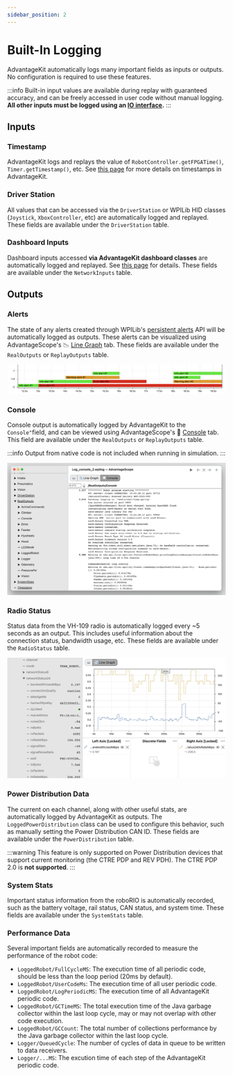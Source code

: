 ```yaml
---
sidebar_position: 2
---
```


# Built-In Logging

AdvantageKit automatically logs many important fields as inputs or outputs. No configuration is required to use these features.

:::info
Built-in input values are available during replay with guaranteed accuracy, and can be freely accessed in user code without manual logging. **All other inputs must be logged using an [IO interface](./recording-inputs/io-interfaces.md).**
:::

## Inputs

### Timestamp

AdvantageKit logs and replays the value of `RobotController.getFPGATime()`, `Timer.getTimestamp()`, etc. See [this page](./deterministic-timestamps.md) for more details on timestamps in AdvantageKit.

### Driver Station

All values that can be accessed via the `DriverStation` or WPILib HID classes (`Joystick`, `XboxController`, etc) are automatically logged and replayed. These fields are available under the `DriverStation` table.

### Dashboard Inputs

Dashboard inputs accessed **via AdvantageKit dashboard classes** are automatically logged and replayed. See [this page](./recording-inputs/dashboard-inputs.md) for details. These fields are available under the `NetworkInputs` table.

## Outputs

### Alerts

The state of any alerts created through WPILib's [persistent alerts](https://docs.wpilib.org/en/latest/docs/software/telemetry/persistent-alerts.html) API will be automatically logged as outputs. These alerts can be visualized using AdvantageScope's 📉 [Line Graph](https://docs.advantagescope.org/tab-reference/line-graph) tab. These fields are available under the `RealOutputs` or `ReplayOutputs` table.

![Alerts screenshot](img/alerts-1.png)

### Console

Console output is automatically logged by AdvantageKit to the `Console"`field, and can be viewed using AdvantageScope's 💬 [Console](https://docs.advantagescope.org/tab-reference/console) tab. This field are available under the `RealOutputs` or `ReplayOutputs` table.

:::info
Output from native code is not included when running in simulation.
:::

![Console screenshot](img/console-1.png)

### Radio Status

Status data from the VH-109 radio is automatically logged every ~5 seconds as an output. This includes useful information about the connection status, bandwidth usage, etc. These fields are available under the `RadioStatus` table.

![Radio data](img/radio-1.png)

### Power Distribution Data

The current on each channel, along with other useful stats, are automatically logged by AdvantageKit as outputs. The `LoggedPowerDistribution` class can be used to configure this behavior, such as manually setting the Power Distribution CAN ID. These fields are available under the `PowerDistribution` table.

:::warning
This feature is only supported on Power Distribution devices that support current monitoring (the CTRE PDP and REV PDH). The CTRE PDP 2.0 is **not supported**.
:::

### System Stats

Important status information from the roboRIO is automatically recorded, such as the battery voltage, rail status, CAN status, and system time. These fields are available under the `SystemStats` table.

### Performance Data

Several important fields are automatically recorded to measure the performance of the robot code:

- `LoggedRobot/FullCycleMS`: The execution time of all periodic code, should be less than the loop period (20ms by default).
- `LoggedRobot/UserCodeMs`: The execution time of all user periodic code.
- `LoggedRobot/LogPeriodicMS`: The execution time of all AdvantageKit periodic code.
- `LoggedRobot/GCTimeMS`: The total execution time of the Java garbage collector within the last loop cycle, may or may not overlap with other code execution.
- `LoggedRobot/GCCount`: The total number of collections performance by the Java garbage collector within the last loop cycle.
- `Logger/QueuedCycle`: The number of cycles of data in queue to be written to data receivers.
- `Logger/...MS`: The excution time of each step of the AdvantageKit periodic code.
